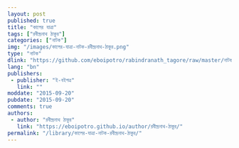 ```yaml
---
layout: post
published: true
title: "কালের যাত্রা"
tags: ["রবীন্দ্রনাথ ঠাকুর"]
categories: ["নাটক"]
img: "/images/কালের-যাত্রা-নাটক-রবীন্দ্রনাথ-ঠাকুর.png"
type: "নাটক"
dlink: "https://github.com/eboipotro/rabindranath_tagore/raw/master/নাটক/কালের_যাত্রা.epub"
lang: "bn"
publishers: 
 - publisher: "ই-বইপত্র"
   link: ""
moddate: "2015-09-20"
pubdate: "2015-09-20"
comments: true
authors: 
 - author: "রবীন্দ্রনাথ ঠাকুর"
   link: "https://eboipotro.github.io/author/রবীন্দ্রনাথ-ঠাকুর/"
permalink: "/library/কালের-যাত্রা-নাটক-রবীন্দ্রনাথ-ঠাকুর/"
---
```

